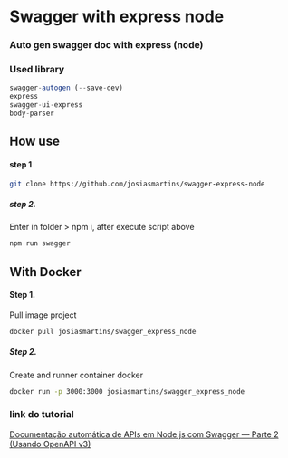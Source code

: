 # Swagger with express node

### Auto gen swagger doc with express (node)

### Used library
```js
swagger-autogen (--save-dev)
express 
swagger-ui-express
body-parser
```

## How use

#### step 1
```bash
git clone https://github.com/josiasmartins/swagger-express-node
```

##### step 2. 
Enter in folder > npm i, after execute script above
```bash
npm run swagger
```

## With Docker

#### Step 1.
Pull image project
```bash
docker pull josiasmartins/swagger_express_node
```

##### Step 2.
Create and runner container docker
```bash
docker run -p 3000:3000 josiasmartins/swagger_express_node
```



### link do tutorial
[Documentação automática de APIs em Node.js com Swagger — Parte 2 (Usando OpenAPI v3)](https://davibaltar.medium.com/documenta%C3%A7%C3%A3o-autom%C3%A1tica-de-apis-em-node-js-com-swagger-parte-2-usando-openapi-v3-cbc371d8c5ee)